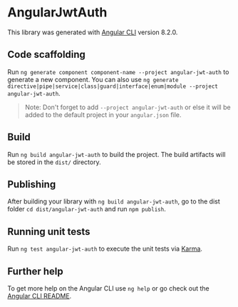 # AngularJwtAuth

This library was generated with [Angular CLI](https://github.com/angular/angular-cli) version 8.2.0.

## Code scaffolding

Run `ng generate component component-name --project angular-jwt-auth` to generate a new component. You can also use `ng generate directive|pipe|service|class|guard|interface|enum|module --project angular-jwt-auth`.
> Note: Don't forget to add `--project angular-jwt-auth` or else it will be added to the default project in your `angular.json` file. 

## Build

Run `ng build angular-jwt-auth` to build the project. The build artifacts will be stored in the `dist/` directory.

## Publishing

After building your library with `ng build angular-jwt-auth`, go to the dist folder `cd dist/angular-jwt-auth` and run `npm publish`.

## Running unit tests

Run `ng test angular-jwt-auth` to execute the unit tests via [Karma](https://karma-runner.github.io).

## Further help

To get more help on the Angular CLI use `ng help` or go check out the [Angular CLI README](https://github.com/angular/angular-cli/blob/master/README.md).
